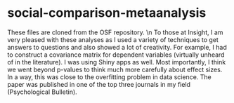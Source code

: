 # social-comparison-metaanalysis

These files are cloned from the OSF repository.
\n To those at Insight, I am very pleased with these analyses as I used a variety of techniques to get answers to questions and also showed a lot of creativity. For example, I had to construct a covariance matrix for dependent variables (virtually unheard of in the literature). I was using Shiny apps as well.
Most importantly, I think we went beyond p-values to think much more carefully about effect sizes. In a way, this was close to the overfitting problem in data science.
The paper was published in one of the top three journals in my field (Psychological Bulletin).
